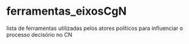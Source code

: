# ferramentas_eixosCgN
lista de ferramentas utilizadas pelos atores políticos para influenciar o processo decisório no CN

